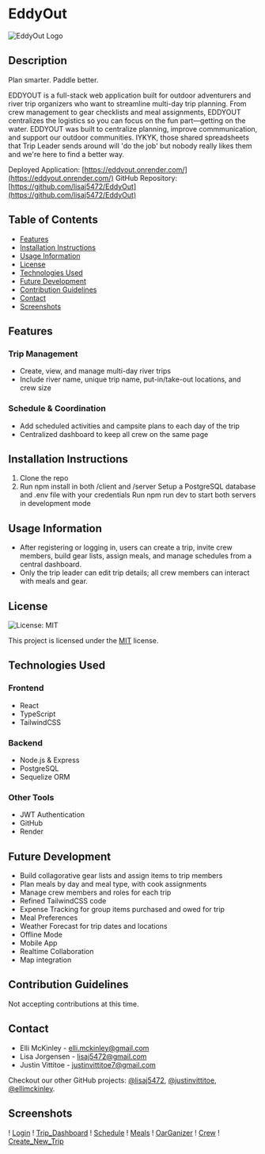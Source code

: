 # EddyOut

![EddyOut Logo](./src/assets/Logo_EddyOut.png)

## Description

Plan smarter. Paddle better.

EDDYOUT is a full-stack web application built for outdoor adventurers and river trip organizers who want to streamline multi-day trip planning. From crew management to gear checklists and meal assignments, EDDYOUT centralizes the logistics so you can focus on the fun part—getting on the water. EDDYOUT was built to centralize planning, improve commmunication, and support our outdoor communities. IYKYK, those shared spreadsheets that Trip Leader sends around will 'do the job' but nobody really likes them and we're here to find a better way.

Deployed Application: [https://eddyout.onrender.com/](https://eddyout.onrender.com/)
GitHub Repository: [https://github.com/lisaj5472/EddyOut](https://github.com/lisaj5472/EddyOut)

## Table of Contents

- [Features](#features)
- [Installation Instructions](#installation-instructions)
- [Usage Information](#usage-information)
- [License](#license)
- [Technologies Used](#technologies-used)
- [Future Development](#future-development)
- [Contribution Guidelines](#contribution-guidelines)
- [Contact](#contact)
- [Screenshots](#screenshots)

## Features

### Trip Management

- Create, view, and manage multi-day river trips
- Include river name, unique trip name, put-in/take-out locations, and crew size

<!-- ### Gear, Meals & Crew

- Build collagorative gear lists and assign items to trip members
- Plan meals by day and meal type, with cook assignments
- Manage crew members and roles for each trip -->

### Schedule & Coordination

- Add scheduled activities and campsite plans to each day of the trip
- Centralized dashboard to keep all crew on the same page

## Installation Instructions

1. Clone the repo
2. Run npm install in both /client and /server
   Setup a PostgreSQL database and .env file with your credentials
   Run npm run dev to start both servers in development mode

## Usage Information

- After registering or logging in, users can create a trip, invite crew members, build gear lists, assign meals, and manage schedules from a central dashboard.
- Only the trip leader can edit trip details; all crew members can interact with meals and gear.

## License

![License: MIT](https://img.shields.io/badge/License-MIT-yellow.svg)

This project is licensed under the [MIT](https://opensource.org/licenses/MIT) license.

## Technologies Used

### Frontend

- React
- TypeScript
- TailwindCSS

### Backend

- Node.js & Express
- PostgreSQL
- Sequelize ORM

### Other Tools

- JWT Authentication
- GitHub
- Render

## Future Development

- Build collagorative gear lists and assign items to trip members
- Plan meals by day and meal type, with cook assignments
- Manage crew members and roles for each trip
- Refined TailwindCSS code
- Expense Tracking for group items purchased and owed for trip
- Meal Preferences
- Weather Forecast for trip dates and locations
- Offline Mode
- Mobile App
- Realtime Collaboration
- Map integration

## Contribution Guidelines

Not accepting contributions at this time.

## Contact

- Elli McKinley - [elli.mckinley@gmail.com](mailto:elli.mckinley@gmail.com)
- Lisa Jorgensen - [lisaj5472@gmail.com](lisaj5472@gmail.com)
- Justin Vittitoe - [justinvittitoe7@gmail.com](justinvittitoe7@gmail.com)

Checkout our other GitHub projects: [@lisaj5472](https://github.com/lisaj5472), [@justinvittitoe](https://github.com/justinvittitoe), [@ellimckinley](https://github.com/ellimckinley).

## Screenshots

! [Login](./server/src/assets/login.png)
! [Trip_Dashboard](./server/src/assets/dashboard.png)
! [Schedule](./server/src/assets/schedule.png)
! [Meals](./server/src/assets/meal.png)
! [OarGanizer](./server/src/assets/gear.png)
! [Crew](./server/src/assets/crew.png)
! [Create_New_Trip](./server/src/assets/create_new_trip.png)
